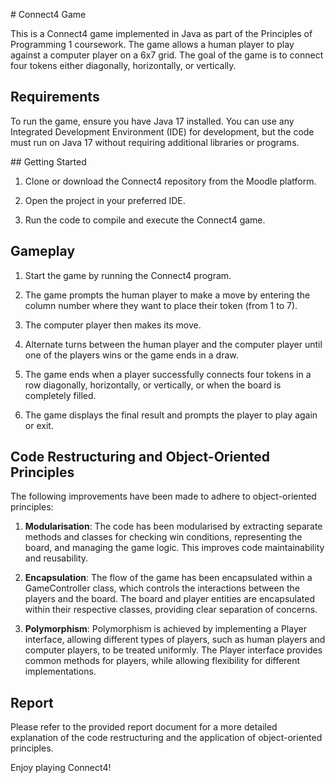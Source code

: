 # Connect4 Game

This is a Connect4 game implemented in Java as part of the Principles of Programming 1 coursework. The game allows a human player to play against a computer player on a 6x7 grid. The goal of the game is to connect four tokens either diagonally, horizontally, or vertically.

## Requirements
To run the game, ensure you have Java 17 installed. You can use any Integrated Development Environment (IDE) for development, but the code must run on Java 17 without requiring additional libraries or programs.

## Getting Started

1. Clone or download the Connect4 repository from the Moodle platform.

2. Open the project in your preferred IDE.

3. Run the code to compile and execute the Connect4 game.

## Gameplay

1. Start the game by running the Connect4 program.

2. The game prompts the human player to make a move by entering the column number where they want to place their token (from 1 to 7).

3. The computer player then makes its move.

4. Alternate turns between the human player and the computer player until one of the players wins or the game ends in a draw.

5. The game ends when a player successfully connects four tokens in a row diagonally, horizontally, or vertically, or when the board is completely filled.

6. The game displays the final result and prompts the player to play again or exit.

## Code Restructuring and Object-Oriented Principles

The following improvements have been made to adhere to object-oriented principles:

1. **Modularisation**: The code has been modularised by extracting separate methods and classes for checking win conditions, representing the board, and managing the game logic. This improves code maintainability and reusability.

2. **Encapsulation**: The flow of the game has been encapsulated within a GameController class, which controls the interactions between the players and the board. The board and player entities are encapsulated within their respective classes, providing clear separation of concerns.

3. **Polymorphism**: Polymorphism is achieved by implementing a Player interface, allowing different types of players, such as human players and computer players, to be treated uniformly. The Player interface provides common methods for players, while allowing flexibility for different implementations.

## Report

Please refer to the provided report document for a more detailed explanation of the code restructuring and the application of object-oriented principles.

Enjoy playing Connect4!